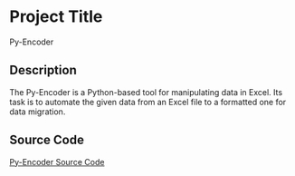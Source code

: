 # Project Title

Py-Encoder

## Description

The Py-Encoder is a Python-based tool for manipulating data in Excel. Its task is to automate the given data from an Excel file to a formatted one for data migration.

## Source Code
<a href="https://github.com/vn-aj-vngrd/py-encoder-src">Py-Encoder Source Code</a>
